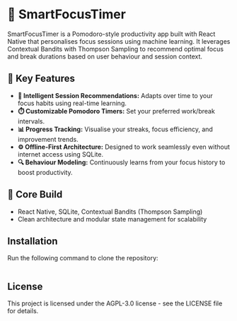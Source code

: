 # 📱 SmartFocusTimer
SmartFocusTimer is a Pomodoro-style productivity app built with React Native that personalises focus sessions using machine learning. It leverages Contextual Bandits with Thompson Sampling to recommend optimal focus and break durations based on user behaviour and session context.

## 🔑 Key Features
- **🧠 Intelligent Session Recommendations:** Adapts over time to your focus habits using real-time learning.
- **⏱️ Customizable Pomodoro Timers:** Set your preferred work/break intervals.
- **📊 Progress Tracking:** Visualise your streaks, focus efficiency, and improvement trends.
- **⚙️ Offline-First Architecture:** Designed to work seamlessly even without internet access using SQLite.
- **🔍 Behaviour Modeling:** Continuously learns from your focus history to boost productivity.

## 🧩 Core Build
- React Native, SQLite, Contextual Bandits (Thompson Sampling)
- Clean architecture and modular state management for scalability

## Installation
Run the following command to clone the repository:
   ```bash
  ```
## License
This project is licensed under the AGPL-3.0 license - see the LICENSE file for details.

